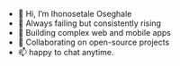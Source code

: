 - 👋 Hi, I’m Ihonosetale Oseghale
- 👀 Always failing but consistently rising 
- 🌱 Building complex web and mobile apps
- 💞️ Collaborating on open-source projects
- 📫 happy to chat anytime.
<!---
ihonomic/ihonomic is a ✨ special ✨ repository because its `README.md` (this file) appears on your GitHub profile.
You can click the Preview link to take a look at your changes.
--->
